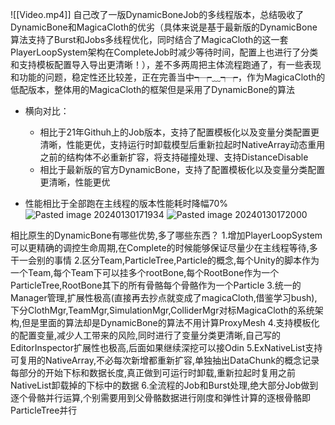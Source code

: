
![[Video.mp4]]
自己改了一版DynamicBoneJob的多线程版本，总结吸收了DynamicBone和MagicaCloth的优劣（具体来说是基于最新版的DynamicBone算法支持了Burst和Jobs多线程优化，同时结合了MagicaCloth的这一套PlayerLoopSystem架构在CompleteJob时减少等待时间，配置上也进行了分类和支持模板配置导入导出更清晰！），差不多两周把主体流程跑通了，有一些表现和功能的问题，稳定性还比较差，正在完善当中┭┮﹏┭┮，作为MagicaCloth的低配版本，整体用的MagicaCloth的框架但是采用了DynamicBone的算法
- 横向对比：
	- 相比于21年Githuh上的Job版本，支持了配置模板化以及变量分类配置更清晰，性能更优，支持运行时卸载模型后重新拉起时NativeArray动态重用之前的结构体不必重新扩容，将支持碰撞处理、支持DistanceDisable
	- 相比于最新版的官方DynamicBone，支持了配置模板化以及变量分类配置更清晰，性能更优

- 性能相比于全部跑在主线程的版本性能耗时降幅70%
![Pasted image 20240130171934](https://tongpic-1312274798.cos.ap-guangzhou.myqcloud.com/Pasted%20image%2020240130171934.png)
![Pasted image 20240130172000](https://tongpic-1312274798.cos.ap-guangzhou.myqcloud.com/Pasted%20image%2020240130172000.png)

相比原生的DynamicBone有哪些优势,多了哪些东西？
1.增加PlayerLoopSystem可以更精确的调控生命周期,在Complete的时候能够保证尽量少在主线程等待,多干一会别的事情
2.区分Team,ParticleTree,Particle的概念,每个Unity的脚本作为一个Team,每个Team下可以挂多个rootBone,每个RootBone作为一个ParticleTree,RootBone其下的所有骨骼每个骨骼作为一个Particle
3.统一的Manager管理,扩展性极高(直接再去抄点就变成了magicaCloth,借鉴学习bush),下分ClothMgr,TeamMgr,SimulationMgr,ColliderMgr对标MagicaCloth的系统架构,但是里面的算法却是DynamicBone的算法不用计算ProxyMesh
4.支持模板化的配置变量,减少人工带来的风险,同时进行了变量分类更清晰,自己写的EditorInspector扩展性也极高,后面如果继续深挖可以接Odin
5.ExNativeList支持可复用的NativeArray,不必每次新增都重新扩容,单独抽出DataChunk的概念记录每部分的开始下标和数据长度,真正做到可运行时卸载,重新拉起时复用之前NativeList卸载掉的下标中的数据
6.全流程的Job和Burst处理,绝大部分Job做到逐个骨骼并行运算,个别需要用到父骨骼数据进行刚度和弹性计算的逐根骨骼即ParticleTree并行
